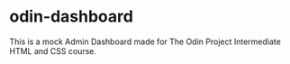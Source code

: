 # odin-dashboard
This is a mock Admin Dashboard made for The Odin Project Intermediate HTML and CSS course.
